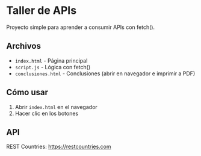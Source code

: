 # Taller de APIs

Proyecto simple para aprender a consumir APIs con fetch().

## Archivos
- `index.html` - Página principal
- `script.js` - Lógica con fetch()
- `conclusiones.html` - Conclusiones (abrir en navegador e imprimir a PDF)

## Cómo usar
1. Abrir `index.html` en el navegador
2. Hacer clic en los botones

## API
REST Countries: https://restcountries.com
